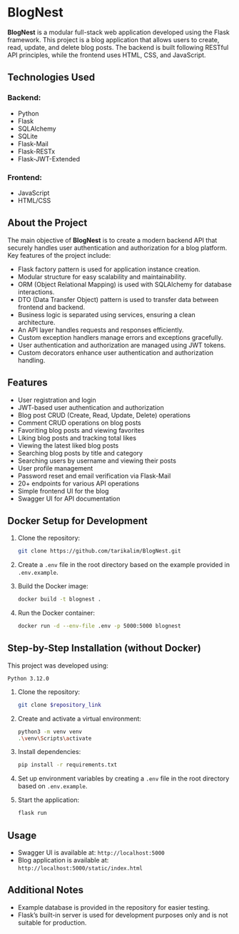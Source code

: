 
# BlogNest

**BlogNest** is a modular full-stack web application developed using the Flask framework. This project is a blog application that allows users to create, read, update, and delete blog posts. The backend is built following RESTful API principles, while the frontend uses HTML, CSS, and JavaScript.

## Technologies Used

### Backend:
- Python
- Flask
- SQLAlchemy
- SQLite
- Flask-Mail
- Flask-RESTx
- Flask-JWT-Extended

### Frontend:
- JavaScript
- HTML/CSS

## About the Project

The main objective of **BlogNest** is to create a modern backend API that securely handles user authentication and authorization for a blog platform. Key features of the project include:

- Flask factory pattern is used for application instance creation.
- Modular structure for easy scalability and maintainability.
- ORM (Object Relational Mapping) is used with SQLAlchemy for database interactions.
- DTO (Data Transfer Object) pattern is used to transfer data between frontend and backend.
- Business logic is separated using services, ensuring a clean architecture.
- An API layer handles requests and responses efficiently.
- Custom exception handlers manage errors and exceptions gracefully.
- User authentication and authorization are managed using JWT tokens.
- Custom decorators enhance user authentication and authorization handling.

## Features

- User registration and login
- JWT-based user authentication and authorization
- Blog post CRUD (Create, Read, Update, Delete) operations
- Comment CRUD operations on blog posts
- Favoriting blog posts and viewing favorites
- Liking blog posts and tracking total likes
- Viewing the latest liked blog posts
- Searching blog posts by title and category
- Searching users by username and viewing their posts
- User profile management
- Password reset and email verification via Flask-Mail
- 20+ endpoints for various API operations
- Simple frontend UI for the blog
- Swagger UI for API documentation

## Docker Setup for Development

1. Clone the repository:
   ```bash
   git clone https://github.com/tarikalim/BlogNest.git
   ```

2. Create a `.env` file in the root directory based on the example provided in `.env.example`.

3. Build the Docker image:
   ```bash
   docker build -t blognest .
   ```

4. Run the Docker container:
   ```bash
   docker run -d --env-file .env -p 5000:5000 blognest
   ```

## Step-by-Step Installation (without Docker)

This project was developed using:

```
Python 3.12.0
```

1. Clone the repository:
   ```bash
   git clone $repository_link
   ```

2. Create and activate a virtual environment:
   ```bash
   python3 -m venv venv
   .\venv\Scripts\activate
   ```

3. Install dependencies:
   ```bash
   pip install -r requirements.txt
   ```

4. Set up environment variables by creating a `.env` file in the root directory based on `.env.example`.

5. Start the application:
   ```bash
   flask run
   ```

## Usage

- Swagger UI is available at: `http://localhost:5000`
- Blog application is available at: `http://localhost:5000/static/index.html`

## Additional Notes

- Example database is provided in the repository for easier testing.
- Flask’s built-in server is used for development purposes only and is not suitable for production.
